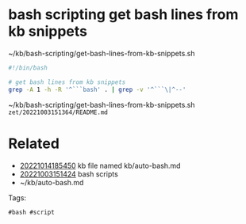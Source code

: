 # bash scripting get bash lines from kb snippets
~/kb/bash-scripting/get-bash-lines-from-kb-snippets.sh
```bash
#!/bin/bash

# get bash lines from kb snippets
grep -A 1 -h -R '^```bash' . | grep -v '^```\|^--'
```

~/kb/bash-scripting/get-bash-lines-from-kb-snippets.sh
` zet/20221003151364/README.md `

# Related

- [20221014185450](/zet/20221014185450/README.md) kb file named kb/auto-bash.md
- [20221003151424](/zet/20221003151424/README.md) bash scripts
- ~/kb/auto-bash.md

Tags:

    #bash #script 
